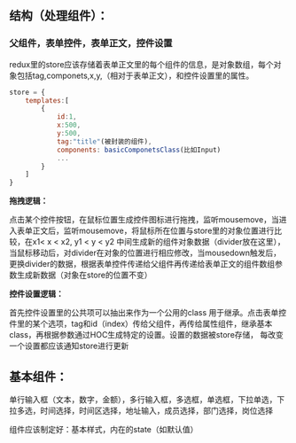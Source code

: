 ## 结构（处理组件）：
### 父组件，表单控件，表单正文，控件设置

redux里的store应该存储着表单正文里的每个组件的信息，是对象数组，每个对象包括tag,componets,x,y,（相对于表单正文），和控件设置里的属性。
```js
store = {
    templates:[
        {
            id:1,
            x:500,
            y:500,
            tag:"title"(被封装的组件),
            components: basicComponetsClass(比如Input)
            ...
        }
    ]
}
```



**拖拽逻辑：**

点击某个控件按钮，在鼠标位置生成控件图标进行拖拽，监听mousemove，当进入表单正文后，监听mousemove，将鼠标所在位置与store里的对象位置进行比较，在x1< x < x2, y1 < y < y2 中间生成新的组件对象数据（divider放在这里），当鼠标移动后，对divider在对象的位置进行相应修改，当mousedown触发后，更换divider的数据，根据表单控件传递给父组件再传递给表单正文的组件数组参数生成新数据（对象在store的位置不变）

**控件设置逻辑：**

首先控件设置里的公共项可以抽出来作为一个公用的class 用于继承。点击表单控件里的某个选项，tag和id（index）传给父组件，再传给属性组件，继承基本class，再根据参数通过HOC生成特定的设置。设置的数据被store存储， 每改变一个设置都应该通知store进行更新


## 基本组件：

单行输入框（文本，数字，金额），多行输入框，多选框，单选框，下拉单选，下拉多选，时间选择，时间区选择，地址输入，成员选择，部门选择，岗位选择

组件应该制定好：基本样式，内在的state（如默认值）

